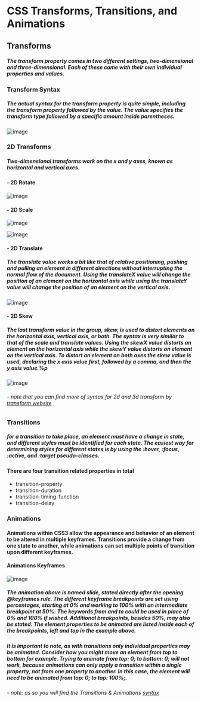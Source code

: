 # CSS Transforms, Transitions, and Animations

## Transforms
##### The transform property comes in two different settings, two-dimensional and three-dimensional. Each of these come with their own individual properties and values.

### Transform Syntax
##### The actual syntax for the transform property is quite simple, including the transform property followed by the value. The value specifies the transform type followed by a specific amount inside parentheses.
![image](https://user-images.githubusercontent.com/79092103/111366262-f39ae680-869b-11eb-957c-c9aaf2737cb7.png)

### 2D Transforms
##### Two-dimensional transforms work on the x and y axes, known as horizontal and vertical axes.

#### - 2D Rotate
![image](https://user-images.githubusercontent.com/79092103/111366425-247b1b80-869c-11eb-9fa4-cf86d3aba151.png)

#### - 2D Scale
![image](https://user-images.githubusercontent.com/79092103/111366585-5a200480-869c-11eb-8085-a14e7eb773fc.png)

![image](https://user-images.githubusercontent.com/79092103/111366635-6d32d480-869c-11eb-85af-060d850339ea.png)

#### - 2D Translate
##### The translate value works a bit like that of relative positioning, pushing and pulling an element in different directions without interrupting the normal flow of the document. Using the translateX value will change the position of an element on the horizontal axis while using the translateY value will change the position of an element on the vertical axis.
![image](https://user-images.githubusercontent.com/79092103/111366738-905d8400-869c-11eb-83d3-1eb43be42c67.png)

#### - 2D Skew
##### The last transform value in the group, skew, is used to distort elements on the horizontal axis, vertical axis, or both. The syntax is very similar to that of the scale and translate values. Using the skewX value distorts an element on the horizontal axis while the skewY value distorts an element on the vertical axis. To distort an element on both axes the skew value is used, declaring the x axis value first, followed by a comma, and then the y axis value.%p
![image](https://user-images.githubusercontent.com/79092103/111366817-b125d980-869c-11eb-97e3-da524517bc06.png)

###### - note that you can find more of syntax for 2d and 3d transform by [transform website](https://learn.shayhowe.com/advanced-html-css/css-transforms/)

### Transitions
##### for a transition to take place, an element must have a change in state, and different styles must be identified for each state. The easiest way for determining styles for different states is by using the :hover, :focus, :active, and :target pseudo-classes.

#### There are four transition related properties in total
- transition-property
- transition-duration
- transition-timing-function
- transition-delay

### Animations
#### Animations within CSS3 allow the appearance and behavior of an element to be altered in multiple keyframes. Transitions provide a change from one state to another, while animations can set multiple points of transition upon different keyframes.

#### Animations Keyframes

![image](https://user-images.githubusercontent.com/79092103/111367908-e848ba80-869d-11eb-9af3-0f6fa2a6e876.png)

##### The animation above is named slide, stated directly after the opening @keyframes rule. The different keyframe breakpoints are set using percentages, starting at 0% and working to 100% with an intermediate breakpoint at 50%. The keywords from and to could be used in place of 0% and 100% if wished. Additional breakpoints, besides 50%, may also be stated. The element properties to be animated are listed inside each of the breakpoints, left and top in the example above.

##### It is important to note, as with transitions only individual properties may be animated. Consider how you might move an element from top to bottom for example. Trying to animate from top: 0; to bottom: 0; will not work, because animations can only apply a transition within a single property, not from one property to another. In this case, the element will need to be animated from top: 0; to top: 100%;.

###### - note: as so you will find the Transitions & Animations [syntax](https://learn.shayhowe.com/advanced-html-css/transitions-animations/)
